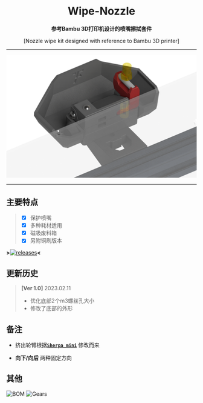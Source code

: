 
<h1 align="center">Wipe-Nozzle</h1>

**<p align="center">参考Bambu 3D打印机设计的喷嘴擦拭套件</p>**
<p align="center">[Nozzle wipe kit designed with reference to Bambu 3D printer]</p>

 ---
 
![FZ-Wipe-Nozzle](Images-效果图/FZ-Wipe-Nozzle.png)
 
 ---

## 主要特点
> - [x] 保护喷嘴
> - [x] 多种耗材适用
> - [x] 磁吸废料箱
> - [x] 另附铜刷版本


**>**[![releases](https://img.shields.io/github/v/release/FZaii/FZ-Extruder)](https://github.com/FZaii/FZ-Extruder/releases)**<**
## 更新历史

> **[Ver 1.0]** 2023.02.11  
> - 优化底部2个m3螺丝孔大小
> - 修改了底部的外形

 
## 备注
- 挤出轮臂根据[**`Sherpa mini`**](https://github.com/Annex-Engineering/Sherpa_Mini-Extruder) 修改而来

- **向下/向后** 两种固定方向
 
## 其他
![BOM]([物料清单]-BOM_ver1.2.png)
![Gears](Images-效果图/FZ-Extruder_Gears.png)
